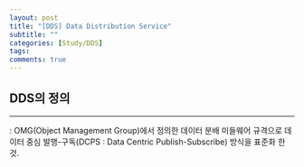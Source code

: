 ```yaml
---
layout: post
title: "[DDS] Data Distribution Service"
subtitle: ""
categories: [Study/DDS] 
tags:
comments: true
---
```


## DDS의 정의

---
 : OMG(Object Management Group)에서 정의한 데이터 분배 미들웨어 규격으로 데이터 중심 발행-구독(DCPS : Data Centric Publish-Subscribe) 방식을 표준화 한 것.
